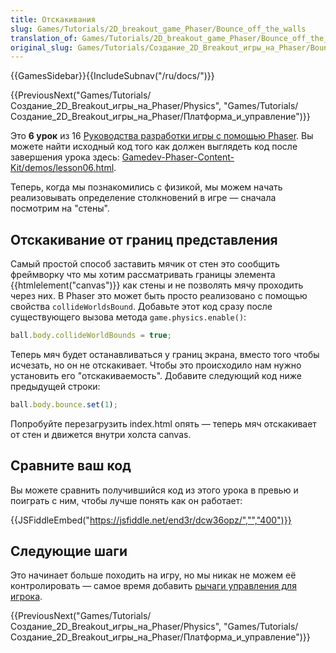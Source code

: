 ```yaml
---
title: Отскакивания
slug: Games/Tutorials/2D_breakout_game_Phaser/Bounce_off_the_walls
translation_of: Games/Tutorials/2D_breakout_game_Phaser/Bounce_off_the_walls
original_slug: Games/Tutorials/Создание_2D_Breakout_игры_на_Phaser/Bounce_off_the_walls
---
```


{{GamesSidebar}}{{IncludeSubnav("/ru/docs/")}}

{{PreviousNext("Games/Tutorials/Создание_2D_Breakout_игры_на_Phaser/Physics", "Games/Tutorials/Создание_2D_Breakout_игры_на_Phaser/Платформа_и_управление")}}

Это **6 урок** из 16 [Руководства разработки игры с помощью Phaser](/ru/docs/Games/Tutorials/%D0%A1%D0%BE%D0%B7%D0%B4%D0%B0%D0%BD%D0%B8%D0%B5_2D_Breakout_%D0%B8%D0%B3%D1%80%D1%8B_%D0%BD%D0%B0_Phaser). Вы можете найти исходный код того как должен выглядеть код после завершения урока здесь: [Gamedev-Phaser-Content-Kit/demos/lesson06.html](https://github.com/end3r/Gamedev-Phaser-Content-Kit/blob/gh-pages/demos/lesson06.html).

Теперь, когда мы познакомились с физикой, мы можем начать реализовывать определение столкновений в игре — сначала посмотрим на "стены".

## Отскакивание от границ представления

Самый простой способ заставить мячик от стен это сообщить фреймворку что мы хотим рассматривать границы элемента {{htmlelement("canvas")}} как стены и не позволять мячу проходить через них. В Phaser это может быть просто реализовано с помощью свойства `collideWorldsBound`. Добавьте этот код сразу после существующего вызова метода `game.physics.enable()`:

```js
ball.body.collideWorldBounds = true;
```

Теперь мяч будет останавливаться у границ экрана, вместо того чтобы исчезать, но он не отскакивает. Чтобы это происходило нам нужно установить его "отскакиваемость". Добавите следующий код ниже предыдущей строки:

```js
ball.body.bounce.set(1);
```

Попробуйте перезагрузить index.html опять — теперь мяч отскакивает от стен и движется внутри холста canvas.

## Сравните ваш код

Вы можете сравнить получившийся код из этого урока в превью и поиграть с ним, чтобы лучше понять как он работает:

{{JSFiddleEmbed("https://jsfiddle.net/end3r/dcw36opz/","","400")}}

## Следующие шаги

Это начинает больше походить на игру, но мы никак не можем её контролировать — самое время добавить [рычаги управления для игрока](/ru/docs/Games/Tutorials/%D0%A1%D0%BE%D0%B7%D0%B4%D0%B0%D0%BD%D0%B8%D0%B5_2D_Breakout_%D0%B8%D0%B3%D1%80%D1%8B_%D0%BD%D0%B0_Phaser/%D0%9F%D0%BB%D0%B0%D1%82%D1%84%D0%BE%D1%80%D0%BC%D0%B0_%D0%B8_%D1%83%D0%BF%D1%80%D0%B0%D0%B2%D0%BB%D0%B5%D0%BD%D0%B8%D0%B5).

{{PreviousNext("Games/Tutorials/Создание_2D_Breakout_игры_на_Phaser/Physics", "Games/Tutorials/Создание_2D_Breakout_игры_на_Phaser/Платформа_и_управление")}}
